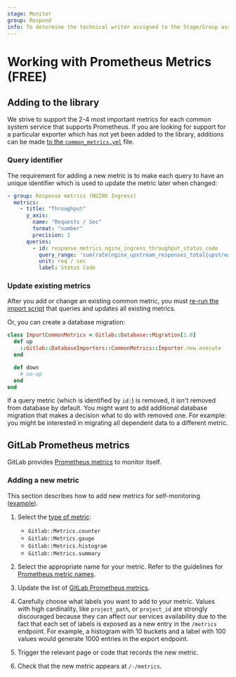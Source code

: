 ```yaml
---
stage: Monitor
group: Respond
info: To determine the technical writer assigned to the Stage/Group associated with this page, see https://about.gitlab.com/handbook/product/ux/technical-writing/#assignments
---
```


# Working with Prometheus Metrics **(FREE)**

## Adding to the library

We strive to support the 2-4 most important metrics for each common system service that supports Prometheus. If you are looking for support for a particular exporter which has not yet been added to the library, additions can be made [to the `common_metrics.yml`](https://gitlab.com/gitlab-org/gitlab/-/blob/master/config/prometheus/common_metrics.yml) file.

### Query identifier

The requirement for adding a new metric is to make each query to have an unique identifier which is used to update the metric later when changed:

```yaml
- group: Response metrics (NGINX Ingress)
  metrics:
    - title: "Throughput"
      y_axis:
        name: "Requests / Sec"
        format: "number"
        precision: 2
      queries:
        - id: response_metrics_nginx_ingress_throughput_status_code
          query_range: 'sum(rate(nginx_upstream_responses_total{upstream=~"%{kube_namespace}-%{ci_environment_slug}-.*"}[2m])) by (status_code)'
          unit: req / sec
          label: Status Code
```

### Update existing metrics

After you add or change an existing common metric, you must [re-run the import script](../administration/raketasks/maintenance.md#import-common-metrics) that queries and updates all existing metrics.

Or, you can create a database migration:

```ruby
class ImportCommonMetrics < Gitlab::Database::Migration[1.0]
  def up
    ::Gitlab::DatabaseImporters::CommonMetrics::Importer.new.execute
  end

  def down
    # no-op
  end
end
```

If a query metric (which is identified by `id:`) is removed, it isn't removed from database by default.
You might want to add additional database migration that makes a decision what to do with removed one.
For example: you might be interested in migrating all dependent data to a different metric.

## GitLab Prometheus metrics

GitLab provides [Prometheus metrics](../administration/monitoring/prometheus/gitlab_metrics.md)
to monitor itself.

### Adding a new metric

This section describes how to add new metrics for self-monitoring
([example](https://gitlab.com/gitlab-org/gitlab/-/merge_requests/15440)).

1. Select the [type of metric](https://gitlab.com/gitlab-org/prometheus-client-mmap#metrics):

   - `Gitlab::Metrics.counter`
   - `Gitlab::Metrics.gauge`
   - `Gitlab::Metrics.histogram`
   - `Gitlab::Metrics.summary`

1. Select the appropriate name for your metric. Refer to the guidelines
   for [Prometheus metric names](https://prometheus.io/docs/practices/naming/#metric-names).
1. Update the list of [GitLab Prometheus metrics](../administration/monitoring/prometheus/gitlab_metrics.md).
1. Carefully choose what labels you want to add to your metric. Values with high cardinality,
like `project_path`, or `project_id` are strongly discouraged because they can affect our services
availability due to the fact that each set of labels is exposed as a new entry in the `/metrics` endpoint.
For example, a histogram with 10 buckets and a label with 100 values would generate 1000
entries in the export endpoint.
1. Trigger the relevant page or code that records the new metric.
1. Check that the new metric appears at `/-/metrics`.
